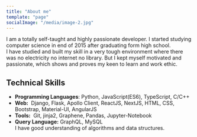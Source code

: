 ```yaml
---
title: "About me"
template: "page"
socialImage: "/media/image-2.jpg"
---
```


I am a totally self-taught and highly passionate developer. I started studying computer science in end of 2015 after graduating form high school.<br> 
I have studied and built my skill in a very tough environment where there was no electricity no internet no library. But I kept myself motivated and passionate, which shows and proves my keen to learn and work ethic.

## Technical Skills <br>
- **Programming Languages**:​ Python, JavaScript(ES6), TypeScript, C/C++ <br>
- **Web:** ​ Django, Flask, Apollo Client, ReactJS, NextJS, HTML, CSS, Bootstrap, Material-UI, AngularJS <br>
- **Tools:** ​ Git, jinja2, Graphene, Pandas, Jupyter-Notebook <br>
- **Query Language:​** GraphQL, MySQL <br>
I have good understanding of algorithms and data structures. 